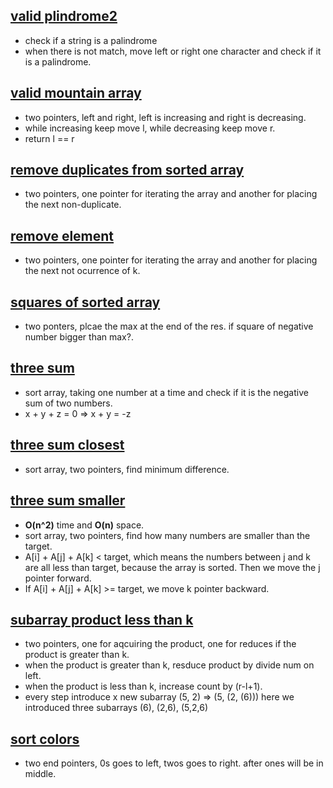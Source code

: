 ## [valid plindrome2](https://leetcode.com/problems/valid-palindrome-ii/) 
- check if a string is a palindrome
- when there is not match, move left or right one character and check if it is a palindrome.

## [valid mountain array](https://leetcode.com/problems/valid-mountain-array/) 
- two pointers, left and right, left is increasing and right is decreasing. 
- while increasing keep move l, while decreasing keep move r. 
- return l == r   

## [remove duplicates from sorted array](https://leetcode.com/problems/remove-duplicates-from-sorted-array/) 
- two pointers, one pointer for iterating the array and another for placing the next non-duplicate.

## [remove element](https://leetcode.com/problems/remove-element/)
- two pointers, one pointer for iterating the array and another for placing the next not ocurrence of k.

## [squares of sorted array](https://leetcode.com/problems/squares-of-a-sorted-array/) 
- two ponters, plcae the max at the end of the res. if square of negative number bigger than max?. 

## [three sum](https://leetcode.com/problems/3sum/)
- sort array, taking one number at a time and check if it is the negative sum of two numbers. 
- x + y + z = 0 => x + y = -z 

## [three sum closest](https://leetcode.com/problems/3sum-closest/)
- sort array, two pointers, find minimum difference. 

## [three sum smaller](https://leetcode.com/problems/3sum-smaller/) 
- **O(n^2)** time and **O(n)** space.
- sort array, two pointers, find how many numbers are smaller than the target. 
-  A[i] + A[j] + A[k] < target, which means the numbers between j and k are all less than target, because the array is sorted. Then we move the j pointer forward. 
- If A[i] + A[j] + A[k] >= target, we move k pointer backward. 

## [subarray product less than k](https://leetcode.com/problems/subarray-product-less-than-k/) 
- two pointers, one for aqcuiring the product, one for reduces if the product is greater than k. 
- when the product is greater than k, resduce product by divide num on left.
- when the product is less than k, increase count by (r-l+1). 
- every step introduce x new subarray (5, 2) => (5, (2, (6))) here we introduced three subarrays (6), (2,6), (5,2,6) 

## [sort colors](https://leetcode.com/problems/sort-colors/)
- two end pointers, 0s goes to left, twos goes to right. after ones will be in middle.
